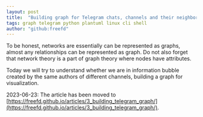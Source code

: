 ```yaml
---
layout: post
title:  "Building graph for Telegram chats, channels and their neighbors"
tags: graph telegram python plantuml linux cli shell
author: "github:freefd"
---
```


To be honest, networks are essentially can be represented as graphs, almost any relationships can be represented as graph. Do not also forget that network theory is a part of graph theory where nodes have attributes.

Today we will try to understand whether we are in information bubble created by the same authors of different channels, building a graph for visualization.

2023-06-23: The article has been moved to [https://freefd.github.io/articles/3_building_telegram_graph/](https://freefd.github.io/articles/3_building_telegram_graph/).